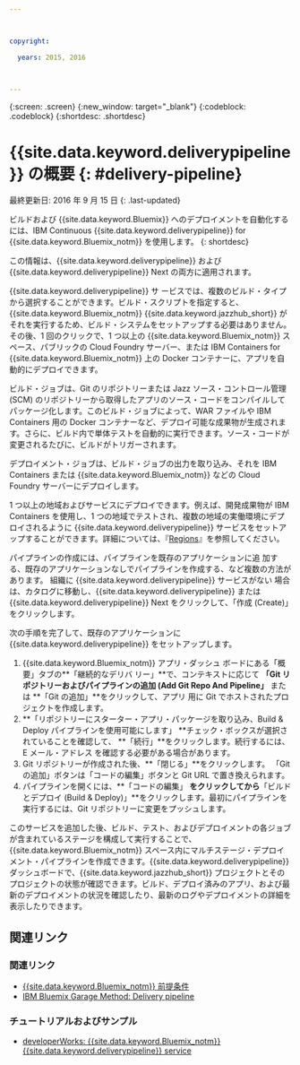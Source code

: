 ```yaml
---



copyright:

  years: 2015, 2016



---
```



{:screen: .screen}
{:new_window: target="_blank"}
{:codeblock: .codeblock}
{:shortdesc: .shortdesc}

# {{site.data.keyword.deliverypipeline}} の概要 {: #delivery-pipeline}  

最終更新日: 2016 年 9 月 15 日
{: .last-updated}

ビルドおよび {{site.data.keyword.Bluemix}} へのデプロイメントを自動化する
には、IBM Continuous {{site.data.keyword.deliverypipeline}} for
{{site.data.keyword.Bluemix_notm}} を使用します。
{: shortdesc}

この情報は、{{site.data.keyword.deliverypipeline}} および
{{site.data.keyword.deliverypipeline}} Next の両方に適用されます。

{{site.data.keyword.deliverypipeline}} サ
ービスでは、複数のビルド・タイプから選択することができます。ビルド・スクリプトを指定すると、{{site.data.keyword.Bluemix_notm}} {{site.data.keyword.jazzhub_short}} がそれを実行するため、ビルド・システムをセットアップする必要はありません。その後、1 回のクリックで、1 つ以上の {{site.data.keyword.Bluemix_notm}} スペース、パブリックの Cloud Foundry サーバー、または IBM Containers for {{site.data.keyword.Bluemix_notm}} 上の Docker コンテナーに、アプリを自動的にデプロイできます。  

ビルド・ジョブは、Git のリポジトリーまたは Jazz ソース・コントロール管理 (SCM) のリポジトリーから取得したアプリのソース・コードをコンパイルしてパッケージ化します。このビルド・ジョブによって、WAR ファイルや IBM Containers 用の Docker コンテナーなど、デプロイ可能な成果物が生成されます。さらに、ビルド内で単体テストを自動的に実行できます。ソース・コードが変更されるたびに、ビルドがトリガーされます。

デプロイメント・ジョブは、ビルド・ジョブの出力を取り込み、それを IBM Containers または {{site.data.keyword.Bluemix_notm}} などの Cloud Foundry サーバーにデプロイします。  

1 つ以上の地域およびサービスにデプロイできます。例えば、開発成果物が IBM Containers を使用し、1 つの地域でテストされ、複数の地域の実働環境にデプロイされるように {{site.data.keyword.deliverypipeline}} サービスをセットアップすることができます。詳細については、『[Regions](../../overview/index.html#ov_intro__reg)』を参照してください。

パイプラインの作成には、パイプラインを既存のアプリケーションに追
加する、既存のアプリケーションなしでパイプラインを作成する、など複数の方法があります。
組織に {{site.data.keyword.deliverypipeline}} サービスがない
場合は、カタログに移動し、{{site.data.keyword.deliverypipeline}} または
{{site.data.keyword.deliverypipeline}} Next をクリックして、「作成 (Create)」をクリックします。

次の手順を完了して、既存のアプリケーションに
{{site.data.keyword.deliverypipeline}} をセットアップします。    

1. {{site.data.keyword.Bluemix_notm}} アプリ・ダッシュ
ボードにある「概要」タブの**「継続的なデリバ
リー」**で、コンテキストに応じて
**「Git リポジトリーおよびパイプラインの追加 (Add Git
Repo And  Pipeline」** または **「Git の追加」**をクリックして、アプリ
用に Git でホストされたプロジェクトを作成します。
1. **「リポジトリーにスターター・アプリ・パッケージを取り込み、Build & Deploy パイプラインを使用可能にします」
**チェック・ボックスが選択されていることを確認して、
**「続行」**をクリックします。続行するには、E メール・アドレス
を確認する必要がある場合があります。  
1. Git リポジトリーが作成された後、**「閉じる」**をクリックします。
「Git の追加」ボタンは「コードの編集」ボタンと Git URL で置き換えられます。  
1. パイプラインを開くには、**「コードの編集」
**をクリックしてから**「ビルドとデプロイ (Build &
Deploy)」**をクリックします。最初にパイプラインを実行するには、Git リポジトリーに変更をプッシュします。

このサービスを追加した後、ビルド、テスト、およびデプロイメントの各ジョブが含まれているステージを構成して実行することで、{{site.data.keyword.Bluemix_notm}} スペース内にマルチステージ・デプロイメント・パイプラインを作成できます。{{site.data.keyword.deliverypipeline}} ダッシュボードで、{{site.data.keyword.jazzhub_short}} プロジェクトとそのプロジェクトの状態が確認できます。ビルド、デプロイ済みのアプリ、および最新のデプロイメントの状況を確認したり、最新のログやデプロイメントの詳細を表示したりできます。  

<article class="topic reference nested1" aria-labelledby="d68e338" lang="en-us" id="rellinks" role="article">
<h2 class="topictitle2" id="d68e338">関連リンク</h2>
<aside role="complementary" aria-labelledby="related_links">
<div class="linklist" id="general"><h3 class="linklistlabel" id="related_links">関連リンク</h3>
<ul>
<li><img src="./sout.gif" alt=""><a href="https://developer.ibm.com/bluemix/support/#prereqs" rel="external" title="(新しいタブまたはウィンドウで開きます)">{{site.data.keyword.Bluemix_notm}} 前提条件</a></li>
<li><img src="./sout.gif" alt=""><a href="https://www.ibm.com/devops/method/content/deliver/practice_delivery_pipeline/" rel="external" title="(新しいタブまたはウィンドウで開きます)">IBM Bluemix Garage Method: Delivery pipeline</a></li>
</ul>
</div>

<div class="linklist" id="samples">
<h3 class="linklistlabel">チュートリアルおよびサンプル</h3>
<ul>

<!--
<li><img src="./sout.gif" alt=""><a href="https://hub.jazz.net/tutorials/devopsweb/" rel="external" title="(Opens in a new tab or window)">Clone, edit, and deploy an app</a></li>
<li><img src="./sout.gif" alt=""><a href="https://hub.jazz.net/tutorials/jazzeditor" rel="external" title="(Opens in a new tab or window)">Develop and deploy a Node.js app</a></li>
<li><img src="./sout.gif" alt=""><a href="https://hub.jazz.net/tutorials/jazzeditorjava" rel="external" title="(Opens in a new tab or window)">Develop and deploy a Java app</a></li>
-->

<li><img src="./sout.gif" alt=""><a href="http://www.ibm.com/developerworks/topics/delivery%20pipeline%20service" rel="external" title="(新しいタブまたはウィンドウで開きます)">developerWorks: {{site.data.keyword.Bluemix_notm}} {{site.data.keyword.deliverypipeline}} service</a></li>
</ul>
</div>
</aside>
</article>
